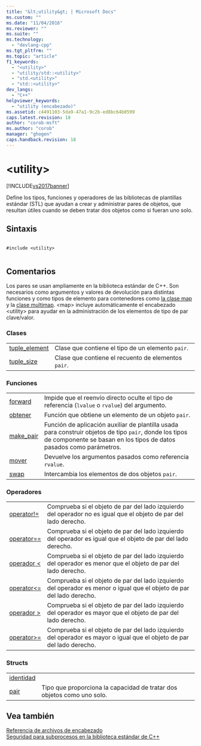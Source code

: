 ```yaml
---
title: "&lt;utility&gt; | Microsoft Docs"
ms.custom: ""
ms.date: "11/04/2016"
ms.reviewer: ""
ms.suite: ""
ms.technology: 
  - "devlang-cpp"
ms.tgt_pltfrm: ""
ms.topic: "article"
f1_keywords: 
  - "<utility>"
  - "utility/std::<utility>"
  - "std.<utility>"
  - "std::<utility>"
dev_langs: 
  - "C++"
helpviewer_keywords: 
  - "utility (encabezado)"
ms.assetid: c4491103-5da9-47a1-9c2b-ed8bc64b0599
caps.latest.revision: 18
author: "corob-msft"
ms.author: "corob"
manager: "ghogen"
caps.handback.revision: 18
---
```

# &lt;utility&gt;
[!INCLUDE[vs2017banner](../assembler/inline/includes/vs2017banner.md)]

Define los tipos, funciones y operadores de las bibliotecas de plantillas estándar \(STL\) que ayudan a crear y administrar pares de objetos, que resultan útiles cuando se deben tratar dos objetos como si fueran uno solo.  
  
## Sintaxis  
  
```  
  
#include <utility>  
  
```  
  
## Comentarios  
 Los pares se usan ampliamente en la biblioteca estándar de C\+\+.  Son necesarios como argumentos y valores de devolución para distintas funciones y como tipos de elemento para contenedores como [la clase map](../standard-library/map-class.md) y la [clase multimap](../standard-library/multimap-class.md).  \<map\> incluye automáticamente el encabezado \<utility\> para ayudar en la administración de los elementos de tipo de par clave\/valor.  
  
### Clases  
  
|||  
|-|-|  
|[tuple\_element](../standard-library/tuple-element-class-utility.md)|Clase que contiene el tipo de un elemento `pair`.|  
|[tuple\_size](../standard-library/tuple-size-class-utility.md)|Clase que contiene el recuento de elementos `pair`.|  
  
### Funciones  
  
|||  
|-|-|  
|[forward](../Topic/forward.md)|Impide que el reenvío directo oculte el tipo de referencia \(`lvalue` o `rvalue`\) del argumento.|  
|[obtener](../Topic/get%20Function%20%3Cutility%3E.md)|Función que obtiene un elemento de un objeto `pair`.|  
|[make\_pair](../Topic/make_pair.md)|Función de aplicación auxiliar de plantilla usada para construir objetos de tipo `pair`, donde los tipos de componente se basan en los tipos de datos pasados como parámetros.|  
|[mover](../Topic/move.md)|Devuelve los argumentos pasados como referencia `rvalue`.|  
|[swap](../Topic/swap%20\(%3Cutility%3E\).md)|Intercambia los elementos de dos objetos `pair`.|  
  
### Operadores  
  
|||  
|-|-|  
|[operator\!\=](../Topic/operator!=%20\(%3Cutility%3E\).md)|Comprueba si el objeto de par del lado izquierdo del operador no es igual que el objeto de par del lado derecho.|  
|[operator\=\=](../Topic/operator==%20\(%3Cutility%3E\).md)|Comprueba si el objeto de par del lado izquierdo del operador es igual que el objeto de par del lado derecho.|  
|[operador \<](../Topic/operator%3C%20\(%3Cutility%3E\).md)|Comprueba si el objeto de par del lado izquierdo del operador es menor que el objeto de par del lado derecho.|  
|[operator\<\=](../Topic/operator%3C=%20\(%3Cutility%3E\).md)|Comprueba si el objeto de par del lado izquierdo del operador es menor o igual que el objeto de par del lado derecho.|  
|[operador \>](../Topic/operator%3E%20\(%3Cutility%3E\).md)|Comprueba si el objeto de par del lado izquierdo del operador es mayor que el objeto de par del lado derecho.|  
|[operator\>\=](../Topic/operator%3E=%20\(%3Cutility%3E\).md)|Comprueba si el objeto de par del lado izquierdo del operador es mayor o igual que el objeto de par del lado derecho.|  
  
### Structs  
  
|||  
|-|-|  
|[identidad](../standard-library/identity-structure.md)||  
|[pair](../standard-library/pair-structure.md)|Tipo que proporciona la capacidad de tratar dos objetos como uno solo.|  
  
## Vea también  
 [Referencia de archivos de encabezado](../standard-library/cpp-standard-library-header-files.md)   
 [Seguridad para subprocesos en la biblioteca estándar de C\+\+](../standard-library/thread-safety-in-the-cpp-standard-library.md)